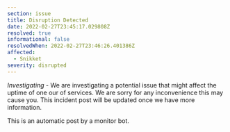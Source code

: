 ```yaml
---
section: issue
title: Disruption Detected
date: 2022-02-27T23:45:17.029808Z
resolved: true
informational: false
resolvedWhen: 2022-02-27T23:46:26.401386Z
affected:
  - Snikket
severity: disrupted
---
```

*Investigating* - We are investigating a potential issue that might affect the uptime of one our of services. We are sorry for any inconvenience this may cause you. This incident post will be updated once we have more information.

This is an automatic post by a monitor bot.
        